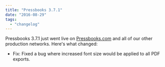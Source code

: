 ```yaml
---
title: "Pressbooks 3.7.1"
date: "2016-08-29"
tags: 
  - "changelog"
---
```


Pressbooks 3.7.1 just went live on [Pressbooks.com](https://pressbooks.com/) and all of our other production networks. Here's what changed:

- Fix: Fixed a bug where increased font size would be applied to all PDF exports.
